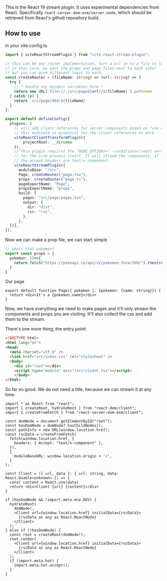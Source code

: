 This is the React 19 stream plugin. It uses experimental dependencies from React.
Specifically `react-server-dom-esm/server.node`, which should be retrieved from React's github repository build.

## How to use


in your vite.config.ts

```ts
import { viteReactStreamPlugin } from "vite-react-stream-plugin";

// this can be any router implementation, turn a url in to a file to load
// in this case, we want the props and page files next to each other
// but you can give different logic to each.
const createRouter = (fileName: string) => (url: string) => {
  try {
    // * handle any dynamic variables here *
    return new URL(`file://./src/page${url}/${fileName}`).pathname
  } catch (e) {
    return `src/page/404/${fileName}`
  }
};

export default defineConfig({
  plugins: [
    // will add client references for server components based on "use client"
    // this moduleId is essential for the client references to work
    viteReactClientTransformPlugin({
        projectRoot: __dirname
    }),
    // This plugin requires the `NODE_OPTIONS="--conditions="react server"`
    // for the vite process itself. It will stream the components, if
    // the accept headers are text/x-component.
    viteReactStreamPlugin({
      moduleBase: "/src",
      Page: createRouter("page.tsx"),
      props: createRouter("page.ts"),
      pageExportName: "Page",
      propsExportName: "props",
      build: {
        pages: "src/page/pages.tsx",
        output: {
          dir: "dist",
          rsc: "rsc",
        },
      },
  })],
});
```

Now we can make a prop file, we can start simple
```ts
// whats that pokemon?
export const props = {
  pokemon: ()=>{
    return fetch("https://pokeapi.co/api/v2/pokemon-form/399/").then(res => res.json())
  }
}
```
Our page
```tsx
export default function Page({ pokemon }: {pokemon: {name: string}}) {
  return <div>It's a {pokemon.name}</div>
}
```

Now, we have everything we need to make pages and it'll only stream the components and props you are visiting.
It'll also collect the css and add them to the stream.

There's one more thing, the entry point:

```html
<!DOCTYPE html>
<html lang="en">
<head>
  <meta charset="utf-8" />
  <link href="src/index.css" rel="stylesheet" />
  <body>
    <div id="root"></div>
    <script type="module" src="/src/client.tsx"></script>
    </body>
</html>
```

So far so good. We do not need a title, because we can stream it at any time.

```tsx
import * as React from "react";
import { createRoot, hydrateRoot } from "react-dom/client";
import { createFromFetch } from "react-server-dom-esm/client";

const domNode = document.getElementById("root");
const hasDomNode = domNode?.hasChildNodes();
const pathInfo = new URL(window.location.href);
const rscData = createFromFetch(
  fetch(window.location.href, {
    headers: { Accept: "text/x-component" },
  }),
  {
    moduleBaseURL: window.location.origin + '/',
  }
);

const Client = ({ url, data }: { url: string, data: React.Usable<unknown> }) => {
  const content = React.use(data)
  return <div>Client {url} {content}</div>
}

if (hasDomNode && !import.meta.env.DEV) {
  hydrateRoot(
    domNode!,
    <Client url={window.location.href} initialData={rscData}>
      {rscData as any as React.ReactNode}
    </Client>
  );
} else if (!hasDomNode) {
  const root = createRoot(domNode!);
  root.render(
    <Client url={window.location.href} initialData={rscData}>
      {rscData as any as React.ReactNode}
    </Client>
  );
  if (import.meta.hot) {
    import.meta.hot.accept();
  }
}
```



